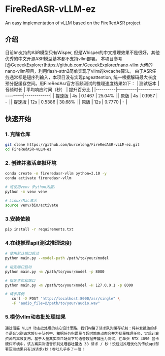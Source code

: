 # FireRedASR-vLLM-ez
An easy implementation of vLLM based on the FireRedASR project

## 介绍
目前lm支持的ASR模型只有Wisper, 但是Whisper的中文推理效果不是很好，其他优秀的中文开源ASR模型基本都不支持vllm部署。
本项目参考[@GeeeekExplorer]https://github.com/GeeeekExplorer/nano-vllm 大佬的nano-vllm项目，利用flash-attn2简单实现了vllm的kvcache算法。
由于ASR任务通常都是短序列输入，本项目没有实现pageattention, 统一根据解码最大长度预分配缓存空间。用FireRedAsr官方音频测试的推理速度结果如下：
| 测试版本 | 音频时长 | 平均响应时间（秒） | 提升百分比  |
|----------|----------|--------------------|-------------|
| 提速版   | 4s       | 0.1467             | 25.04%      |
| 原版     | 4s       | 0.1957             | -           |
| 提速版   | 12s      | 0.5386             | 30.68%      |
| 原版     | 12s      | 0.7770             | -           |



## 快速开始

### 1. 克隆仓库
```bash
git clone https://github.com/burcelong/FireRedASR-vLLM-ez.git
cd FireRedASR-vLLM-ez
```
### 2. 创建并激活虚拟环境
```bash
conda create -n fireredasr-vllm python=3.10 -y
conda activate fireredasr-vllm

# 或使用venv（Python内置）
python -m venv venv

# Linux/Mac激活
source venv/bin/activate
```
### 3.安装依赖
```bash
pip install -r requirements.txt
```
### 4.在线推理api(测试推理速度)
```bash
# 使用默认端口启动
python main.py --model-path /path/to/your/model

# 指定端口启动
python main.py -m /path/to/your/model -p 8080

# 指定主机和端口
python main.py -m /path/to/your/model -H 127.0.0.1 -p 8000

# 请求样例
   curl -X POST "http://localhost:8000/asr/single" \
   -F "audio_file=@/path/to/your/audio.wav"
```
### 5.模仿vllm动态批处理结果
    通过借鉴 VLLM 动态批处理的核心设计思路，我们构建了请求队列缓存机制：将并发抵达的多个语音识别请求暂存于队列中，根据任务积累量与超时策略动态合并为批量推理任务，实现计算资源的高效复用。基于大量真实项目场景下的语音数据开展压力测试，在单张 RTX 4090 显卡硬件环境中，该方案实测语音识别处理吞吐量达 38 请求 / 秒！没经过推理优化的传统api部署压测结果只有19请求/秒！吞吐几乎多了一倍！
